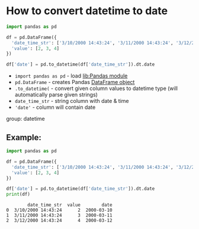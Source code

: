 # How to convert datetime to date

```python
import pandas as pd

df = pd.DataFrame({
  'date_time_str': ['3/10/2000 14:43:24', '3/11/2000 14:43:24', '3/12/2000 14:43:24'],
  'value': [2, 3, 4]
})

df['date'] = pd.to_datetime(df['date_time_str']).dt.date
```

- `import pandas as pd` - load [lib:Pandas module](/python-pandas/how-to-install-pandas)
- `pd.DataFrame` - creates Pandas [DataFrame object](https://pandas.pydata.org/docs/reference/api/pandas.DataFrame.html)
- `.to_datetime(` - convert given column values to datetime type (will automatically parse given strings)
- `date_time_str` - string column with date & time
- `'date'` - column will contain date

group: datetime

## Example: 
```python
import pandas as pd

df = pd.DataFrame({
  'date_time_str': ['3/10/2000 14:43:24', '3/11/2000 14:43:24', '3/12/2000 14:43:24'],
  'value': [2, 3, 4]
})

df['date'] = pd.to_datetime(df['date_time_str']).dt.date
print(df)
```
```
        date_time_str  value        date
0  3/10/2000 14:43:24      2  2000-03-10
1  3/11/2000 14:43:24      3  2000-03-11
2  3/12/2000 14:43:24      4  2000-03-12

```

